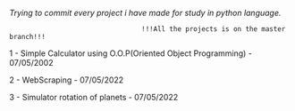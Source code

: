 <i>Trying to commit every project i have made for study in python language.</i>

                                     !!!All the projects is on the master branch!!!

1 - Simple Calculator using O.O.P(Oriented Object Programming) - 07/05/2002

2 - WebScraping - 07/05/2022

3 - Simulator rotation of planets - 07/05/2022
